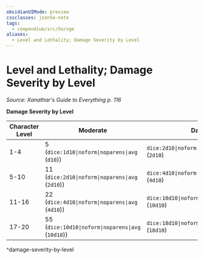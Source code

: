 ```yaml
---
obsidianUIMode: preview
cssclasses: json5e-note
tags:
  - compendium/src/5e/xge
aliases:
  - Level and Lethality; Damage Severity by Level
---
```

# Level and Lethality; Damage Severity by Level
*Source: Xanathar's Guide to Everything p. 116* 

**Damage Severity by Level**

| Character Level | Moderate | Dangerous | Deadly |
|-----------------|----------|-----------|--------|
| 1-4 | 5 (`dice:1d10\|noform\|noparens\|avg` (`d10`)) |  `dice:2d10\|noform\|noparens\|avg\|text(11)` (`2d10`) |  `dice:4d10\|noform\|noparens\|avg\|text(22)` (`4d10`) |
| 5-10 | 11 (`dice:2d10\|noform\|noparens\|avg` (`2d10`)) |  `dice:4d10\|noform\|noparens\|avg\|text(22)` (`4d10`) |  `dice:10d10\|noform\|noparens\|avg\|text(55)` (`10d10`) |
| 11-16 | 22 (`dice:4d10\|noform\|noparens\|avg` (`4d10`)) |  `dice:10d10\|noform\|noparens\|avg\|text(55)` (`10d10`) |  `dice:18d10\|noform\|noparens\|avg\|text(99)` (`18d10`) |
| 17-20 | 55 (`dice:10d10\|noform\|noparens\|avg` (`10d10`)) |  `dice:18d10\|noform\|noparens\|avg\|text(99)` (`18d10`) |  `dice:24d10\|noform\|noparens\|avg\|text(132)` (`24d10`) |
^damage-severity-by-level
